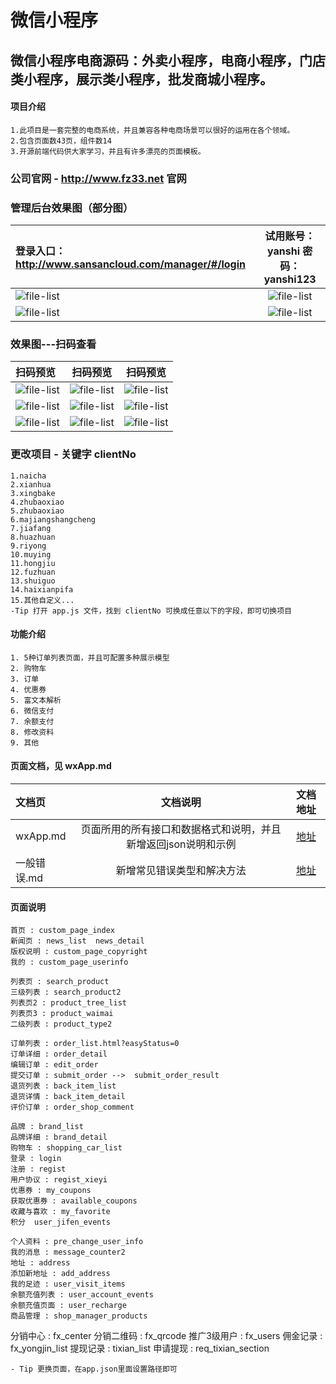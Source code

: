 ﻿# 微信小程序
## 微信小程序电商源码：外卖小程序，电商小程序，门店类小程序，展示类小程序，批发商城小程序。

#### 项目介绍

	1.此项目是一套完整的电商系统，并且兼容各种电商场景可以很好的运用在各个领域。
	2.包含页面数43页，组件数14
	3.开源前端代码供大家学习，并且有许多漂亮的页面模板。

### 公司官网 - http://www.fz33.net  官网
### 管理后台效果图（部分图）

|登录入口：http://www.sansancloud.com/manager/#/login|试用账号：yanshi 密码：yanshi123
|:----|:----:|
|![file-list](http://image1.sansancloud.com/xianhua/2018_5/23/14/20/51_340.jpg)|![file-list](http://image1.sansancloud.com/xianhua/2018_5/23/14/20/52_398.jpg)
|![file-list](http://image1.sansancloud.com/xianhua/2018_5/23/14/21/0_82.jpg)|![file-list](http://image1.sansancloud.com/xianhua/2018_5/23/14/28/13_356.jpg)
### 效果图---扫码查看

|扫码预览|扫码预览|扫码预览
|:----|:----:|:----:|
|![file-list](http://image1.sansancloud.com/naicha/2017_12/30/15/06/35_352.jpg)|![file-list](http://image1.sansancloud.com/naicha/2017_12/30/15/06/32_400.jpg)|![file-list](http://image1.sansancloud.com/naicha/2017_12/30/15/06/28_056.jpg)
|![file-list](http://image1.sansancloud.com/naicha/2017_12/30/15/06/24_644.jpg)|![file-list](http://image1.sansancloud.com/naicha/2017_12/30/15/06/20_988.jpg)|![file-list](http://image1.sansancloud.com/naicha/2017_12/30/15/06/18_084.jpg)
|![file-list](http://image1.sansancloud.com/naicha/2017_12/30/15/06/14_797.jpg)|![file-list](http://image1.sansancloud.com/naicha/2017_12/30/15/06/08_877.jpg)|![file-list](http://image1.sansancloud.com/naicha/2017_12/30/15/06/11_411.jpg)

### 更改项目 - 关键字 clientNo

    1.naicha
    2.xianhua
    3.xingbake
    4.zhubaoxiao
    5.zhubaoxiao
    6.majiangshangcheng
    7.jiafang
    8.huazhuan
    9.riyong
    10.muying
    11.hongjiu
    12.fuzhuan
    13.shuiguo
    14.haixianpifa
    15.其他自定义...
    -Tip 打开 app.js 文件，找到 clientNo 可换成任意以下的字段，即可切换项目

#### 功能介绍

	1. 5种订单列表页面，并且可配置多种展示模型
	2. 购物车
	3. 订单
	4. 优惠券
	5. 富文本解析
	6. 微信支付
	7. 余额支付
	8. 修改资料
	9. 其他

#### 页面文档，见 wxApp.md
|文档页|文档说明|文档地址|
|:----|:----:|:----:|
|wxApp.md|页面所用的所有接口和数据格式和说明，并且新增返回json说明和示例|[地址](wx-API/wxApp.md)
|一般错误.md|新增常见错误类型和解决方法|[地址](wx-API/一般错误.md)

#### 页面说明

	首页 : custom_page_index
	新闻页 : news_list  news_detail
	版权说明 : custom_page_copyright
	我的 : custom_page_userinfo
	
	列表页 : search_product
	三级列表 : search_product2
	列表页2 : product_tree_list
	列表页3 : product_waimai 
	二级列表 : product_type2
	
	订单列表 : order_list.html?easyStatus=0
	订单详细 : order_detail
	编辑订单 : edit_order
	提交订单 : submit_order -->  submit_order_result
	退货列表 : back_item_list
	退货详情 : back_item_detail
	评价订单 : order_shop_comment    
	
	品牌 : brand_list
	品牌详细 : brand_detail
	购物车 : shopping_car_list
	登录 : login
	注册 : regist
	用户协议 : regist_xieyi
	优惠券 : my_coupons
	获取优惠券 : available_coupons 
	收藏与喜欢 : my_favorite
	积分 	user_jifen_events
	
	个人资料 : pre_change_user_info
	我的消息 : message_counter2
	地址 : address
	添加新地址 : add_address
	我的足迹 : user_visit_items
	余额充值列表 : user_account_events
	余额充值页面 : user_recharge
	商品管理 : shop_manager_products
  分销中心 : fx_center
  分销二维码 : fx_qrcode
  推广3级用户 : fx_users
  佣金记录 : fx_yongjin_list
  提现记录 : tixian_list
  申请提现 : req_tixian_section

    - Tip 更换页面，在app.json里面设置路径即可
